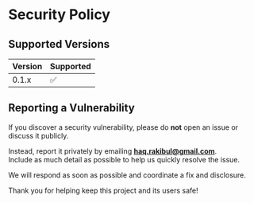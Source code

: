 # Security Policy

## Supported Versions

| Version | Supported          |
| ------- | ----------------- |
| 0.1.x   | :white_check_mark: |

## Reporting a Vulnerability

If you discover a security vulnerability, please do **not** open an issue or discuss it publicly.

Instead, report it privately by emailing **haq.rakibul@gmail.com**.  
Include as much detail as possible to help us quickly resolve the issue.

We will respond as soon as possible and coordinate a fix and disclosure.

Thank you for helping keep this project and its users safe!
